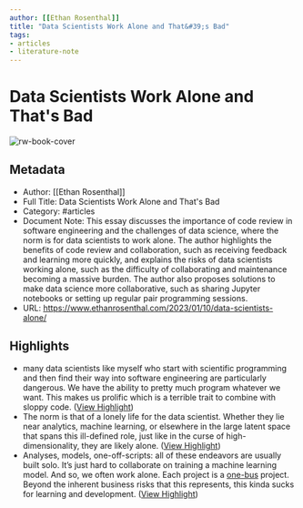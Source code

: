 ```yaml
---
author: [[Ethan Rosenthal]]
title: "Data Scientists Work Alone and That&#39;s Bad"
tags: 
- articles
- literature-note
---
```

# Data Scientists Work Alone and That's Bad

![rw-book-cover](https://www.ethanrosenthal.com/favicon.ico)

## Metadata
- Author: [[Ethan Rosenthal]]
- Full Title: Data Scientists Work Alone and That's Bad
- Category: #articles
- Document Note: This essay discusses the importance of code review in software engineering and the challenges of data science, where the norm is for data scientists to work alone. The author highlights the benefits of code review and collaboration, such as receiving feedback and learning more quickly, and explains the risks of data scientists working alone, such as the difficulty of collaborating and maintenance becoming a massive burden. The author also proposes solutions to make data science more collaborative, such as sharing Jupyter notebooks or setting up regular pair programming sessions.
- URL: https://www.ethanrosenthal.com/2023/01/10/data-scientists-alone/

## Highlights
- many data scientists like myself who start with scientific programming and then find their way into software engineering are particularly dangerous. We have the ability to pretty much program whatever we want. This makes us prolific which is a terrible trait to combine with sloppy code. ([View Highlight](https://read.readwise.io/read/01gr4vay0fj50sskzbpca2a5h1))
- The norm is that of a lonely life for the data scientist. Whether they lie near analytics, machine learning, or elsewhere in the large latent space that spans this ill-defined role, just like in the curse of high-dimensionality, they are likely alone. ([View Highlight](https://read.readwise.io/read/01gr4vc56f1k5v4jqxb6a9x3fe))
- Analyses, models, one-off-scripts: all of these endeavors are usually built solo. It’s just hard to collaborate on training a machine learning model. And so, we often work alone. Each project is a [one-bus](https://en.wikipedia.org/wiki/Bus_factor) project. Beyond the inherent business risks that this represents, this kinda sucks for learning and development. ([View Highlight](https://read.readwise.io/read/01gr4vcme5pksbqhdj4fw0sqfx))
